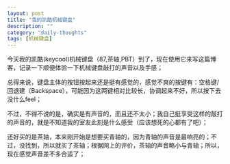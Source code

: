 ```yaml
---
layout: post
title: "我的凯酷机械键盘"
description: ""
category: "daily-thoughts"
tags: [机械键盘]
---
```


今天我的凯酷(keycool)机械键盘（87,茶轴,PBT）到了，现在使用它来写这篇博客，记录一下顺便体验一下机械键盘敲打的声音以及手感；

总得来说，键盘主体的按钮按起来还是挺有感觉的，感觉不爽的按键有：空格键/回退建（Backspace），可能因为这两键相对比较长，协调起来不好，所以按下去没什么feel；

不过，不得不说的是，确实是有声音的，而且还不太小；我自己挺享受这样的敲打的声音的，就是不知道我的室友此刻是什么感受（应该想死的心都有了吧）；

还好买的是茶轴，本来刚开始是想要买青轴的，因为青轴的声音是最响亮的；不过，没找到，所以就买了茶轴；根据网上的评价，茶轴的声音略小与青轴；所以，现在感觉声音差不多合适了；